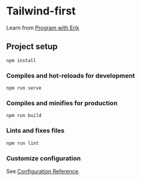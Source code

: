 # Tailwind-first
Learn from [Program with Erik](https://www.youtube.com/watch?v=MNkjaPCY7NA&t=491s)

## Project setup
```
npm install
```

### Compiles and hot-reloads for development
```
npm run serve
```

### Compiles and minifies for production
```
npm run build
```

### Lints and fixes files
```
npm run lint
```

### Customize configuration
See [Configuration Reference](https://cli.vuejs.org/config/).
